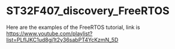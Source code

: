 # ST32F407_discovery_FreeRTOS
Here are the examples of the FreeRTOS tutorial, link is https://www.youtube.com/playlist?list=PLfIJKC1ud8gj1t2y36sabPT4YcKzmN_5D </br> 

